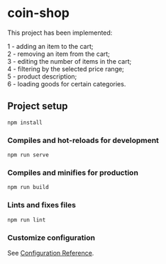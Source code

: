 # coin-shop

This project has been implemented:

1 - adding an item to the cart; </br>
2 - removing an item from the cart; </br>
3 - editing the number of items in the cart; </br>
4 - filtering by the selected price range; </br>
5 - product description; </br>
6 - loading goods for certain categories.

## Project setup
```
npm install
```

### Compiles and hot-reloads for development
```
npm run serve
```

### Compiles and minifies for production
```
npm run build
```

### Lints and fixes files
```
npm run lint
```

### Customize configuration
See [Configuration Reference](https://cli.vuejs.org/config/).
